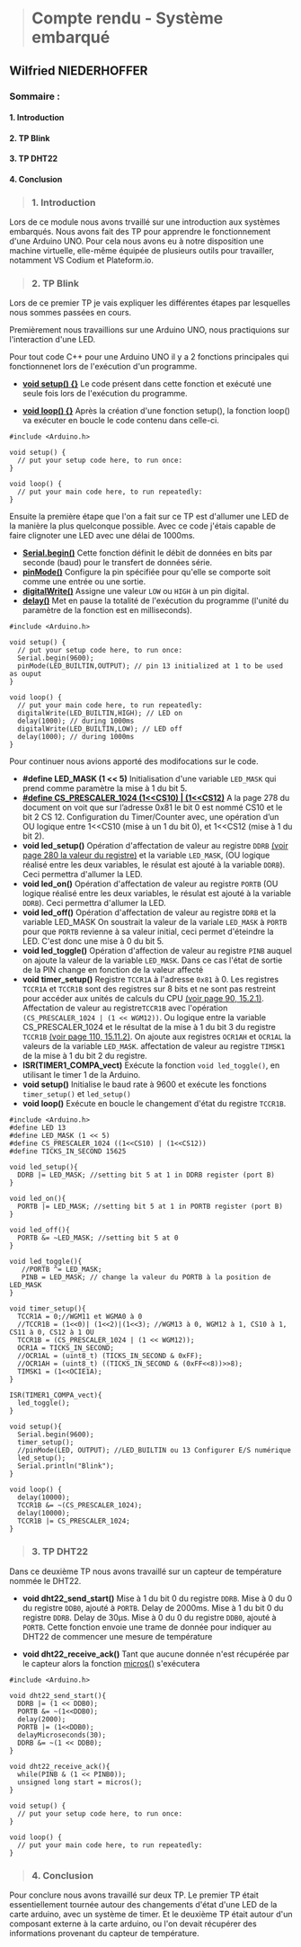 ># Compte rendu - Système embarqué
## Wilfried NIEDERHOFFER 

### Sommaire :
#### 1. Introduction
#### 2. TP Blink
#### 3. TP DHT22
#### 4. Conclusion

>### 1. Introduction
Lors de ce module nous avons trvaillé sur une introduction aux systèmes embarqués.
Nous avons fait des TP pour apprendre le fonctionnement d'une Arduino UNO.
Pour cela nous avons eu à notre disposition une machine virtuelle, elle-même équipée de plusieurs outils pour travailler, notamment VS Codium et Plateform.io.

>### 2. TP Blink
Lors de ce premier TP je vais expliquer les différentes étapes par lesquelles nous sommes passées en cours.

Premièrement nous travaillions sur une Arduino UNO, nous practiquions sur l'interaction d'une LED.

Pour tout code C++ pour une Arduino UNO il y a 2 fonctions principales qui fonctionnenet lors de l'exécution d'un programme.
- **[void setup() {}](https://www.arduino.cc/en/reference/setup)**
  Le code présent dans cette fonction et exécuté une seule fois lors de l'exécution du programme.

- **[void loop() {}](https://www.arduino.cc/en/reference/loop)**
  Après la création d'une fonction setup(), la fonction loop() va exécuter en boucle le code contenu dans celle-ci.

```
#include <Arduino.h>

void setup() {
  // put your setup code here, to run once:
}

void loop() {
  // put your main code here, to run repeatedly:
}
```

Ensuite la première étape que l'on a fait sur ce TP est d'allumer une LED de la manière la plus quelconque possible.
Avec ce code j'étais capable de faire clignoter une LED avec une délai de 1000ms.
- **[Serial.begin()](https://www.arduino.cc/reference/en/language/functions/communication/serial/begin/)**
  Cette fonction définit le débit de données en bits par seconde (baud) pour le transfert de données série.
- **[pinMode()](https://www.arduino.cc/en/Reference/PinMode)**
  Configure la pin spécifiée pour qu'elle se comporte soit comme une entrée ou une sortie.
- **[digitalWrite()](https://www.arduino.cc/reference/en/language/functions/digital-io/digitalwrite/)**
Assigne une valeur `LOW` ou `HIGH` à un pin digital.
- **[delay()](https://www.arduino.cc/en/reference/delay)**
  Met en pause la totalité de l'exécution du programme (l'unité du paramètre de la fonction est en milliseconds). 

```
#include <Arduino.h>

void setup() {
  // put your setup code here, to run once:
  Serial.begin(9600);
  pinMode(LED_BUILTIN,OUTPUT); // pin 13 initialized at 1 to be used as ouput
}

void loop() {
  // put your main code here, to run repeatedly:
  digitalWrite(LED_BUILTIN,HIGH); // LED on
  delay(1000); // during 1000ms
  digitalWrite(LED_BUILTIN,LOW); // LED off
  delay(1000); // during 1000ms
}
```
Pour continuer nous avions apporté des modifocations sur le code.

- **#define LED_MASK (1 << 5)**
Initialisation d'une variable `LED_MASK` qui prend comme paramètre la mise à 1 du bit 5.
- **[#define CS_PRESCALER_1024 (1<<CS10) | (1<<CS12)](https://ww1.microchip.com/downloads/en/DeviceDoc/Atmel-7810-Automotive-Microcontrollers-ATmega328P_Datasheet.pdf)**
  A la page 278 du document on voit que sur l’adresse 0x81 le bit 0 est nommé CS10 et le bit 2 CS 12.
  Configuration du Timer/Counter avec, une opération d’un OU logique entre 1<<CS10 (mise à un 1 du bit 0), et 1<<CS12 (mise à 1 du bit 2).
- **void led_setup()**
  Opération d'affectation de valeur au registre `DDRB` [(voir page 280 la valeur du registre)](https://ww1.microchip.com/downloads/en/DeviceDoc/Atmel-7810-Automotive-Microcontrollers-ATmega328P_Datasheet.pdf) et la variable `LED_MASK`, (OU logique réalisé entre les deux variables, le résulat est ajouté à la variable `DDRB`). Ceci permettra d'allumer la LED.
- **void led_on()**
  Opération d'affectation de valeur au registre `PORTB` (OU logique réalisé entre les deux variables, le résulat est ajouté à la variable `DDRB`). Ceci permettra d'allumer la LED.
- **void led_off()**
  Opération d'affectation de valeur au registre `DDRB` et la variable LED_MASK
  On soustrait la valeur de la variale `LED_MASK` à `PORTB` pour que `PORTB` revienne à sa valeur initial, ceci permet d'éteindre la LED. C'est donc une mise à 0 du bit 5.
- **void led_toggle()**
  Opération d'affection de valeur au registre `PINB` auquel on ajoute la valeur de la variable `LED_MASK`. Dans ce cas l'état de sortie de la PIN change en fonction de la valeur affecté
- **void timer_setup()**
  Registre `TCCR1A` à l'adresse `0x81` à 0. Les registres `TCCR1A` et `TCCR1B` sont des registres sur 8 bits et ne sont pas restreint pour accéder aux unités de calculs du CPU [(voir page 90, 15.2.1)](https://ww1.microchip.com/downloads/en/DeviceDoc/Atmel-7810-Automotive-Microcontrollers-ATmega328P_Datasheet.pdf).
  Affectation de valeur au registre`TCCR1B` avec l'opération `(CS_PRESCALER_1024 | (1 << WGM12))`.
  Ou logique entre la variable CS_PRESCALER_1024 et le résultat de la mise à 1 du bit 3 du registre `TCCR1B` [(voir page 110, 15.11.2)](https://ww1.microchip.com/downloads/en/DeviceDoc/Atmel-7810-Automotive-Microcontrollers-ATmega328P_Datasheet.pdf).
  On ajoute  aux registres `OCR1AH` et `OCR1AL` la valeurs de la variable `LED_MASK`.
  affectation de valeur au registre `TIMSK1` de la mise à 1 du bit 2 du registre.
- **ISR(TIMER1_COMPA_vect)**
  Exécute la fonction `void led_toggle()`, en utilisant le timer 1 de la Arduino.
- **void setup()**
  Initialise le baud rate à 9600 et exécute les fonctions `timer_setup()` et `led_setup()`
- **void loop()**
  Exécute en boucle le changement d'état du registre `TCCR1B`.

```
#include <Arduino.h>
#define LED 13
#define LED_MASK (1 << 5)
#define CS_PRESCALER_1024 ((1<<CS10) | (1<<CS12))
#define TICKS_IN_SECOND 15625

void led_setup(){
  DDRB |= LED_MASK; //setting bit 5 at 1 in DDRB register (port B)
}

void led_on(){
  PORTB |= LED_MASK; //setting bit 5 at 1 in PORTB register (port B)
}

void led_off(){
  PORTB &= ~LED_MASK; //setting bit 5 at 0
}

void led_toggle(){
   //PORTB ^= LED_MASK;
   PINB = LED_MASK; // change la valeur du PORTB à la position de LED_MASK
}

void timer_setup(){
  TCCR1A = 0;//WGM11 et WGMA0 à 0
  //TCCR1B = (1<<0)| (1<<2)|(1<<3); //WGM13 à 0, WGM12 à 1, CS10 à 1, CS11 à 0, CS12 à 1 OU
  TCCR1B = (CS_PRESCALER_1024 | (1 << WGM12));
  OCR1A = TICKS_IN_SECOND;
  //OCR1AL = (uint8_t) (TICKS_IN_SECOND & 0xFF);
  //OCR1AH = (uint8_t) ((TICKS_IN_SECOND & (0xFF<<8))>>8);
  TIMSK1 = (1<<OCIE1A);
}

ISR(TIMER1_COMPA_vect){
  led_toggle();
}

void setup(){
  Serial.begin(9600);
  timer_setup();
  //pinMode(LED, OUTPUT); //LED_BUILTIN ou 13 Configurer E/S numérique
  led_setup();
  Serial.println("Blink");
}

void loop() {
  delay(10000);
  TCCR1B &= ~(CS_PRESCALER_1024);
  delay(10000);
  TCCR1B |= CS_PRESCALER_1024;
}
```

>### 3. TP DHT22
Dans ce deuxième TP nous avons travaillé sur un capteur de température nommée le DHT22.

- **void dht22_send_start()**
  Mise à 1 du bit 0 du registre `DDRB`.
  Mise à 0 du 0 du registre `DDB0`, ajouté à `PORTB`.
  Delay de 2000ms.
  Mise à 1 du bit 0 du registre `DDRB`.
  Delay de 30µs.
  Mise à 0 du 0 du registre `DDB0`, ajouté à `PORTB`.
  Cette fonction envoie une trame de donnée pour indiquer au DHT22 de commencer une mesure de température

- **void dht22_receive_ack()**
  Tant que aucune donnée n'est récupérée par le capteur alors la fonction [micros()](https://www.arduino.cc/reference/en/language/functions/time/micros/) s'exécutera

```
#include <Arduino.h>

void dht22_send_start(){
  DDRB |= (1 << DDB0);
  PORTB &= ~(1<<DDB0);
  delay(2000);
  PORTB |= (1<<DDB0);
  delayMicroseconds(30);
  DDRB &= ~(1 << DDB0);
}

void dht22_receive_ack(){
  while(PINB & (1 << PINB0));
  unsigned long start = micros();
}

void setup() {
  // put your setup code here, to run once:
}

void loop() {
  // put your main code here, to run repeatedly:
}
```

>### 4. Conclusion
Pour conclure nous avons travaillé sur deux TP. Le premier TP était essentiellement  tournée autour des changements d'état d'une LED de la carte arduino, avec un système de timer. Et le deuxième TP était autour d'un composant externe à la carte arduino, ou l'on devait récupérer des informations provenant du capteur de température.
